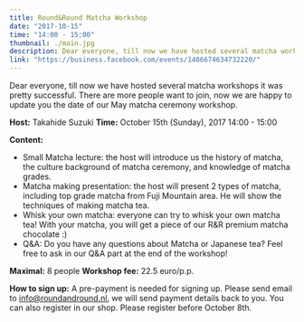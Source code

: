 ```yaml
---
title: Round&Round Matcha Workshop
date: "2017-10-15"
time: "14:00 - 15:00"
thumbnail: ./main.jpg
description: Dear everyone, till now we have hosted several matcha workshops it was pretty successful. There are more people want to join, now we are happy to update you the date of our May matcha ceremony workshop.
link: "https://business.facebook.com/events/1486674634732220/"
---
```


Dear everyone, till now we have hosted several matcha workshops it was pretty successful. There are more people want to join, now we are happy to update you the date of our May matcha ceremony workshop.

**Host:** Takahide Suzuki
**Time:** October 15th (Sunday), 2017 14:00 - 15:00

**Content:**
- Small Matcha lecture: the host will introduce us the history of matcha, the culture background of matcha ceremony, and knowledge of matcha grades.
- Matcha making presentation: the host will present 2 types of matcha, including top grade matcha from Fuji Mountain area. He will show the techniques of making matcha tea.
- Whisk your own matcha: everyone can try to whisk your own matcha tea! With your matcha, you will get a piece of our R&R premium matcha chocolate :)
- Q&A: Do you have any questions about Matcha or Japanese tea? Feel free to ask in our Q&A part at the end of the workshop!

**Maximal:** 8 people
**Workshop fee:** 22.5 euro/p.p.

**How to sign up:** A pre-payment is needed for signing up. Please send email to info@roundandround.nl, we will send payment details back to you. You can also register in our shop. 
Please register before October 8th.
